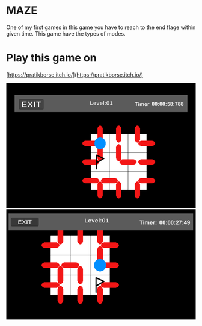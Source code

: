# MAZE
One of my first games in this game you have to reach to the end flage within given time.
This game have the types of modes.

# Play this game on
[https://pratikborse.itch.io/](https://pratikborse.itch.io/)


![Maze](https://github.com/Zepar99/MAZE/blob/main/maze.PNG)
![Maze](https://github.com/Zepar99/MAZE/blob/main/Maze3.PNG)
